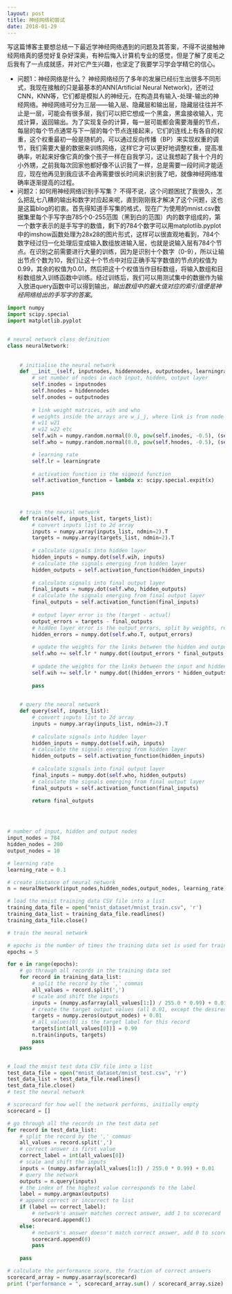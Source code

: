 ```yaml
---
layout: post
title: 神经网络初尝试
date: 2018-01-29
---
```

写这篇博客主要想总结一下最近学神经网络遇到的问题及其答案，不得不说接触神经网络真的感觉好复杂好深奥，有种后悔入计算机专业的感觉，但是了解了皮毛之后我有了一点成就感，并对它产生兴趣，也坚定了我要学习学会学精它的信心。

* 问题1：神经网络是什么？
神经网络经历了多年的发展已经衍生出很多不同形式，我现在接触的只是最基本的ANN(Artificial Neural Network)，还听过CNN，KNN等，它们都是模拟人的神经元，在构造具有输入-处理-输出的神经网络。神经网络可分为三层——输入层、隐藏层和输出层，隐藏层往往并不止是一层，可能会有很多层，我们可以把它想成一个黑盒，黑盒接收输入，完成计算，返回输出。为了实现复杂的计算，每一层可能都会需要海量的节点，每层的每个节点通常与下一层的每个节点连接起来，它们的连线上有各自的权重，这个权重最初一般是随机的，可以通过反向传播（BP）来实现权重的调节，我们需要大量的数据来训练网络，这样它才可以更好地调整权重，提高准确率，听起来好像它真的像个孩子一样在自我学习，这让我想起了我十个月的小外甥，之前我每次回家他都好像不认识我了一样，总是需要一段时间才能适应，现在他再见到我应该不会再需要很长时间来识别我了吧，就像神经网络准确率逐渐提高的过程。
* 问题2：如何用神经网络识别手写集？
不得不说，这个问题困扰了我很久，怎么把乱七八糟的输出和数字对应起来呢，直到刚刚我才解决了这个问题，这也是这篇blog的初衷。首先得知道手写集的格式，现在广为使用的mnist.csv数据集里每个手写字由785个0-255范围（黑到白的范围）内的数字组成的，第一个数字表示的是手写字的数值，剩下的784个数字可以用matplotlib.pyplot中的imshow函数处理为28x28的图片形式，这样可以很直观地看到，784个数字经过归一化处理后变成输入数组放进输入层，也就是说输入层有784个节点。在识别之前需要进行大量的训练，因为是识别十个数字（0-9），所以让输出节点个数为10，我们让这十个节点中对应正确手写字数值的节点的权值为0.99，其余的权值为0.01，然后把这十个权值当作目标数组，将输入数组和目标数组放入训练函数中训练。经过训练后，我们可以用测试集中的数据作为输入放进query函数中可以得到输出，*输出数组中的最大值对应的索引值便是神经网络给出的手写字的答案*。



```python
import numpy
import scipy.special
import matplotlib.pyplot 


# neural network class definition
class neuralNetwork:
    
    
    # initialise the neural network
    def __init__(self, inputnodes, hiddennodes, outputnodes, learningrate):
        # set number of nodes in each input, hidden, output layer
        self.inodes = inputnodes
        self.hnodes = hiddennodes
        self.onodes = outputnodes
        
        # link weight matrices, wih and who
        # weights inside the arrays are w_i_j, where link is from node i to node j in the next layer
        # w11 w21
        # w12 w22 etc 
        self.wih = numpy.random.normal(0.0, pow(self.inodes, -0.5), (self.hnodes, self.inodes))
        self.who = numpy.random.normal(0.0, pow(self.hnodes, -0.5), (self.onodes, self.hnodes))

        # learning rate
        self.lr = learningrate
        
        # activation function is the sigmoid function
        self.activation_function = lambda x: scipy.special.expit(x)
        
        pass

    
    # train the neural network
    def train(self, inputs_list, targets_list):
        # convert inputs list to 2d array
        inputs = numpy.array(inputs_list, ndmin=2).T
        targets = numpy.array(targets_list, ndmin=2).T
        
        # calculate signals into hidden layer
        hidden_inputs = numpy.dot(self.wih, inputs)
        # calculate the signals emerging from hidden layer
        hidden_outputs = self.activation_function(hidden_inputs)
        
        # calculate signals into final output layer
        final_inputs = numpy.dot(self.who, hidden_outputs)
        # calculate the signals emerging from final output layer
        final_outputs = self.activation_function(final_inputs)
        
        # output layer error is the (target - actual)
        output_errors = targets - final_outputs
        # hidden layer error is the output_errors, split by weights, recombined at hidden nodes
        hidden_errors = numpy.dot(self.who.T, output_errors) 
        
        # update the weights for the links between the hidden and output layers
        self.who += self.lr * numpy.dot((output_errors * final_outputs * (1.0 - final_outputs)), numpy.transpose(hidden_outputs))
        
        # update the weights for the links between the input and hidden layers
        self.wih += self.lr * numpy.dot((hidden_errors * hidden_outputs * (1.0 - hidden_outputs)), numpy.transpose(inputs))
        
        pass

    
    # query the neural network
    def query(self, inputs_list):
        # convert inputs list to 2d array
        inputs = numpy.array(inputs_list, ndmin=2).T
        
        # calculate signals into hidden layer
        hidden_inputs = numpy.dot(self.wih, inputs)
        # calculate the signals emerging from hidden layer
        hidden_outputs = self.activation_function(hidden_inputs)
        
        # calculate signals into final output layer
        final_inputs = numpy.dot(self.who, hidden_outputs)
        # calculate the signals emerging from final output layer
        final_outputs = self.activation_function(final_inputs)
        
        return final_outputs




# number of input, hidden and output nodes
input_nodes = 784
hidden_nodes = 200
output_nodes = 10

# learning rate
learning_rate = 0.1

# create instance of neural network
n = neuralNetwork(input_nodes,hidden_nodes,output_nodes, learning_rate)

# load the mnist training data CSV file into a list
training_data_file = open("mnist_dataset/mnist_train.csv", 'r')
training_data_list = training_data_file.readlines()
training_data_file.close()

# train the neural network

# epochs is the number of times the training data set is used for training
epochs = 5

for e in range(epochs):
    # go through all records in the training data set
    for record in training_data_list:
        # split the record by the ',' commas
        all_values = record.split(',')
        # scale and shift the inputs
        inputs = (numpy.asfarray(all_values[1:]) / 255.0 * 0.99) + 0.01
        # create the target output values (all 0.01, except the desired label which is 0.99)
        targets = numpy.zeros(output_nodes) + 0.01
        # all_values[0] is the target label for this record
        targets[int(all_values[0])] = 0.99
        n.train(inputs, targets)
        pass
    pass


# load the mnist test data CSV file into a list
test_data_file = open("mnist_dataset/mnist_test.csv", 'r')
test_data_list = test_data_file.readlines()
test_data_file.close()
# test the neural network

# scorecard for how well the network performs, initially empty
scorecard = []

# go through all the records in the test data set
for record in test_data_list:
    # split the record by the ',' commas
    all_values = record.split(',')
    # correct answer is first value
    correct_label = int(all_values[0])
    # scale and shift the inputs
    inputs = (numpy.asfarray(all_values[1:]) / 255.0 * 0.99) + 0.01
    # query the network
    outputs = n.query(inputs)
    # the index of the highest value corresponds to the label
    label = numpy.argmax(outputs)
    # append correct or incorrect to list
    if (label == correct_label):
        # network's answer matches correct answer, add 1 to scorecard
        scorecard.append(1)
    else:
        # network's answer doesn't match correct answer, add 0 to scorecard
        scorecard.append(0)
        pass
    
    pass

# calculate the performance score, the fraction of correct answers
scorecard_array = numpy.asarray(scorecard)
print ("performance = ", scorecard_array.sum() / scorecard_array.size)
```
